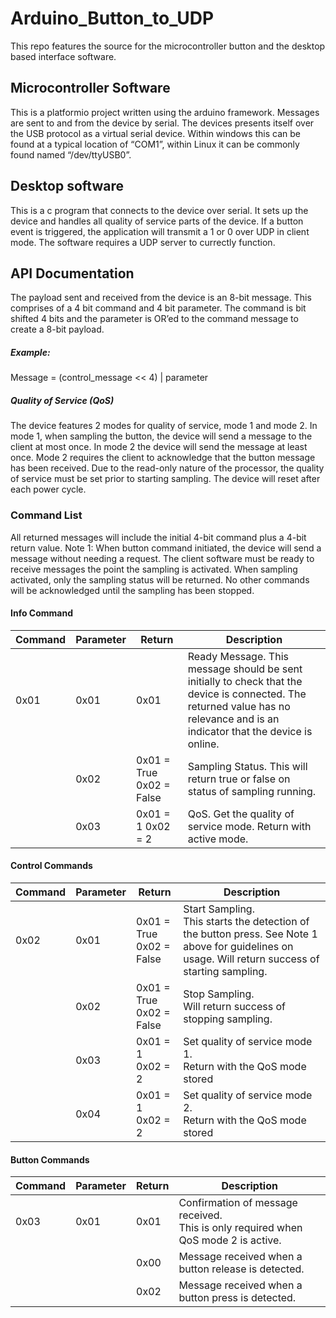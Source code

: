 # Arduino_Button_to_UDP

This repo features the source for the microcontroller button and the desktop based interface software.


## Microcontroller Software

This is a platformio project written using the arduino framework. Messages are sent to and from the device by serial.
The devices presents itself over the USB protocol as a virtual serial device. Within windows this can be found at a typical location of “COM1”, within Linux it can be commonly found named “/dev/ttyUSB0”.

## Desktop software

This is a c program that connects to the device over serial. It sets up the device and handles all quality of service parts of the device. If a button event is triggered, the application will transmit a 1 or 0 over UDP in client mode. 
The software requires a UDP server to currectly function.

## API Documentation
The payload sent and received from the device is an 8-bit message. This comprises of a 4 bit command and 4 bit parameter. The command is bit shifted 4 bits and the parameter is OR’ed to the command message to create a 8-bit payload.

##### Example:
Message = (control_message << 4) | parameter

##### Quality of Service (QoS)
The device features 2 modes for quality of service, mode 1 and mode 2. In mode 1, when sampling the button, the device will send a message to the client at most once. In mode 2 the device will send the message at least once. Mode 2 requires the client to acknowledge that the button message has been received.
Due to the read-only nature of the processor, the quality of service must be set prior to starting sampling. The device will reset after each power cycle.


### Command List
All returned messages will include the initial 4-bit command plus a 4-bit return value.
Note 1: When button command initiated, the device will send a message without needing a request. The client software must be ready to receive messages the point the sampling is activated. When sampling activated, only the sampling status will be returned. No other commands will be acknowledged until the sampling has been stopped.

#### Info Command

|Command|Parameter|Return|Description|
|-------|---------|------|-----------|
|0x01   |0x01     |0x01  |Ready Message. This message should be sent initially to check that the device is connected. The returned value has no relevance and is an indicator that the device is online.|
|       |0x02     |0x01 = True  0x02 = False|Sampling Status. This will return true or false on status of sampling running.|
|       |0x03     |0x01 = 1  0x02 = 2|QoS. Get the quality of service mode. Return with active mode.|


#### Control Commands
|Command|Parameter|Return        |Description|
|-------|---------|--------------|-----------|
|0x02   |0x01     |0x01 = True <br>0x02 = False|Start Sampling.  <br>This starts the detection of the button press.  See Note 1 above for guidelines on usage. Will return success  of starting sampling.|
|       |0x02     |0x01 = True <br>0x02 = False|Stop Sampling.  <br>Will return success of stopping sampling.|
|       |0x03     |0x01 = 1 <br>0x02 = 2|Set quality of service mode 1.  <br>Return with the QoS mode stored|
|       |0x04     |0x01 = 1 <br>0x02 = 2|Set quality of service mode 2.  <br>Return with the QoS mode stored|

#### Button Commands
|Command|Parameter|Return        |Description|
|-------|---------|--------------|-----------|
|0x03   | 0x01    |0x01          |Confirmation of message received.  <br>This is only required when QoS mode 2 is active.
| |  |0x00| Message received when a button release is detected.|
| |  |0x02| Message received when a button press is detected.|
